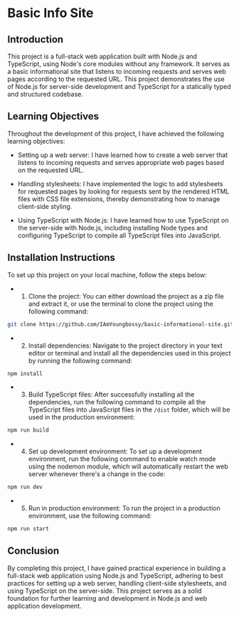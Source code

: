 # Basic Info Site

## Introduction

This project is a full-stack web application built with Node.js and TypeScript, using Node's core modules without any framework. It serves as a basic informational site that listens to incoming requests and serves web pages according to the requested URL. This project demonstrates the use of Node.js for server-side development and TypeScript for a statically typed and structured codebase.

## Learning Objectives

Throughout the development of this project, I have achieved the following learning objectives:

- Setting up a web server: I have learned how to create a web server that listens to incoming requests and serves appropriate web pages based on the requested URL.

- Handling stylesheets: I have implemented the logic to add stylesheets for requested pages by looking for requests sent by the rendered HTML files with CSS file extensions, thereby demonstrating how to manage client-side styling.

- Using TypeScript with Node.js: I have learned how to use TypeScript on the server-side with Node.js, including installing Node types and configuring TypeScript to compile all TypeScript files into JavaScript.

## Installation Instructions

To set up this project on your local machine, follow the steps below:

- 1. Clone the project: You can either download the project as a zip file and extract it, or use the terminal to clone the project using the following command:

```bash
git clone https://github.com/IAmYoungbossy/basic-informational-site.git
```

- 2. Install dependencies: Navigate to the project directory in your text editor or terminal and install all the dependencies used in this project by running the following command:

```bash
npm install
```

- 3. Build TypeScript files: After successfully installing all the dependencies, run the following command to compile all the TypeScript files into JavaScript files in the `/dist` folder, which will be used in the production environment:

```bash
npm run build
```

- 4. Set up development environment: To set up a development environment, run the following command to enable watch mode using the nodemon module, which will automatically restart the web server whenever there's a change in the code:

```bash
npm run dev
```

- 5. Run in production environment: To run the project in a production environment, use the following command:

```bash
npm run start
```

## Conclusion

By completing this project, I have gained practical experience in building a full-stack web application using Node.js and TypeScript, adhering to best practices for setting up a web server, handling client-side stylesheets, and using TypeScript on the server-side. This project serves as a solid foundation for further learning and development in Node.js and web application development.
